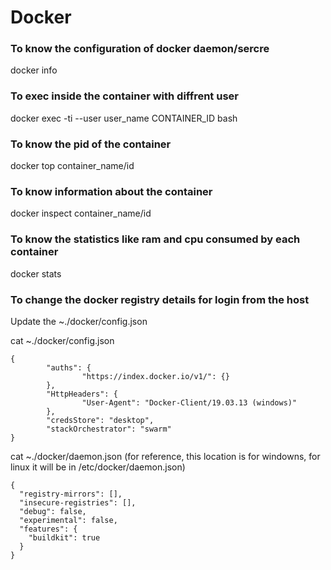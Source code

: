 # Docker

### To know the configuration of docker daemon/sercre
docker info

### To exec inside the container with diffrent user
docker exec -ti --user user_name CONTAINER_ID bash

### To know the pid of the container
docker top container_name/id

### To know information about the container
docker inspect container_name/id

### To know the statistics like ram and cpu consumed by each container
docker stats

### To change the docker registry details for login from the host
Update the ~./docker/config.json

cat ~./docker/config.json
```
{
        "auths": {
                "https://index.docker.io/v1/": {}
        },
        "HttpHeaders": {
                "User-Agent": "Docker-Client/19.03.13 (windows)"
        },
        "credsStore": "desktop",
        "stackOrchestrator": "swarm"
}
```
cat ~./docker/daemon.json  (for reference, this location is for windowns, for linux it will be in /etc/docker/daemon.json)
```
{
  "registry-mirrors": [],
  "insecure-registries": [],
  "debug": false,
  "experimental": false,
  "features": {
    "buildkit": true
  }
}
```

